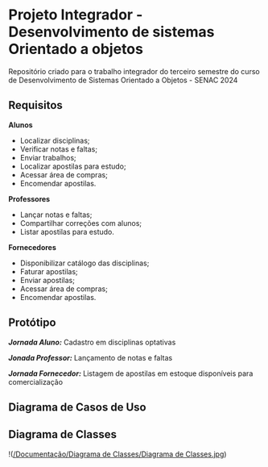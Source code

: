 # Projeto Integrador - Desenvolvimento de sistemas Orientado a objetos

Repositório criado para o trabalho integrador do terceiro semestre do curso de Desenvolvimento de Sistemas Orientado a Objetos - SENAC 2024

## Requisitos

**Alunos**

- Localizar disciplinas;
- Verificar notas e faltas;
- Enviar trabalhos;
- Localizar apostilas para estudo;
- Acessar área de compras;
- Encomendar apostilas.

**Professores**

- Lançar notas e faltas;
- Compartilhar correções com alunos;
- Listar apostilas para estudo.

**Fornecedores**

- Disponibilizar catálogo das disciplinas;
- Faturar apostilas;
- Enviar apostilas;
- Acessar área de compras;
- Encomendar apostilas.

## Protótipo

***Jornada Aluno:*** Cadastro em disciplinas optativas


***Jonada Professor:*** Lançamento de notas e faltas


***Jornada Fornecedor:*** Listagem de apostilas em estoque disponíveis para comercialização


## Diagrama de Casos de Uso


## Diagrama de Classes

!([/Documentação/Diagrama de Classes/Diagrama de Classes.jpg](https://github.com/marceloxfrombr/Projeto_Integrador_Senac/blob/Main/Documenta%C3%A7%C3%A3o/Diagrama%20de%20Classes/Diagrama%20de%20Classes.jpg))


